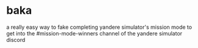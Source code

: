 # baka

a really easy way to fake completing yandere simulator's mission mode to get
into the #mission-mode-winners channel of the yandere simulator discord
